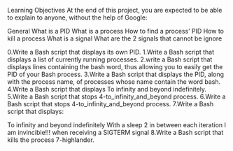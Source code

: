 Learning Objectives
At the end of this project, you are expected to be able to explain to anyone, without the help of Google:

General
What is a PID
What is a process
How to find a process’ PID
How to kill a process
What is a signal
What are the 2 signals that cannot be ignore


0.Write a Bash script that displays its own PID.
1.Write a Bash script that displays a list of currently running processes.
2.write a Bash script that displays lines containing the bash word, thus allowing you to easily get the PID of your Bash process.
3.Write a Bash script that displays the PID, along with the process name, of processes whose name contain the word bash.
4.Write a Bash script that displays To infinity and beyond indefinitely.
5.Write a Bash script that stops 4-to_infinity_and_beyond process.
6.Write a Bash script that stops 4-to_infinity_and_beyond process.
7.Write a Bash script that displays:

To infinity and beyond indefinitely
With a sleep 2 in between each iteration
I am invincible!!! when receiving a SIGTERM signal
8.Write a Bash script that kills the process 7-highlander.
